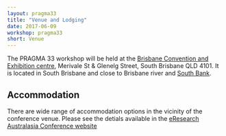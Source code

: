 ```yaml
---
layout: pragma33
title: "Venue and Lodging"
date: 2017-06-09
workshop: pragma33
short: Venue
---
```


The PRAGMA 33 workshop will be held at the [Brisbane Convention and Exhibition centre](https://www.bcec.com.au/), Merivale St & Glenelg Street, South Brisbane QLD 4101. It is located in South Brisbane and close to Brisbane river and [South Bank](http://www.visitbrisbane.com.au/south-bank?sc_lang=en-au). 

## Accommodation
There are wide range of accommodation options in the vicinity of the conference venue. Please see the detials available in the [eResearch Australasia Conference website](https://conference.eresearch.edu.au/2017-accommodation-brisbane/)
